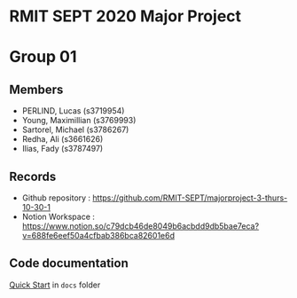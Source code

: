 # RMIT SEPT 2020 Major Project

# Group 01

## Members
* PERLIND, Lucas (s3719954)
* Young, Maximillian (s3769993)
* Sartorel, Michael (s3786267)
* Redha, Ali (s3661626)
* Ilias, Fady (s3787497)

## Records

* Github repository : https://github.com/RMIT-SEPT/majorproject-3-thurs-10-30-1
* Notion Workspace : https://www.notion.so/c79dcb46de8049b6acbdd9db5bae7eca?v=688fe6eef50a4cfbab386bca82601e6d


## Code documentation

[Quick Start](/docs/README.md) in `docs` folder
